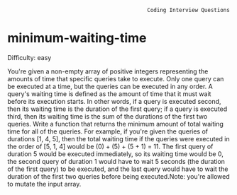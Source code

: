                                                Coding Interview Questions
# minimum-waiting-time

Difficulty: easy

 You're given a non-empty array of positive integers representing the amounts
  of time that specific queries take to execute. Only one query can be executed
  at a time, but the queries can be executed in any order. A query's waiting time
  is defined as the amount of time that it must
  wait before its execution starts. In other words, if a query is executed
  second, then its waiting time is the duration of the first query; if a query
  is executed third, then its waiting time is the sum of the durations of the
  first two queries. Write a function that returns the minimum amount of total waiting time for all
  of the queries. For example, if you're given the queries of durations [1, 4, 5], then the total waiting time if the queries were
  executed in the order of [5, 1, 4] would be (0) + (5) + (5 + 1) = 11. The first query of duration 5 would be executed immediately, so its waiting time would be
  0, the second query of duration 1 would have to wait 5 seconds (the duration of the first query) to be executed, and
  the last query would have to wait the duration of the first two queries before
  being executed.Note: you're allowed to mutate the input array.
  
